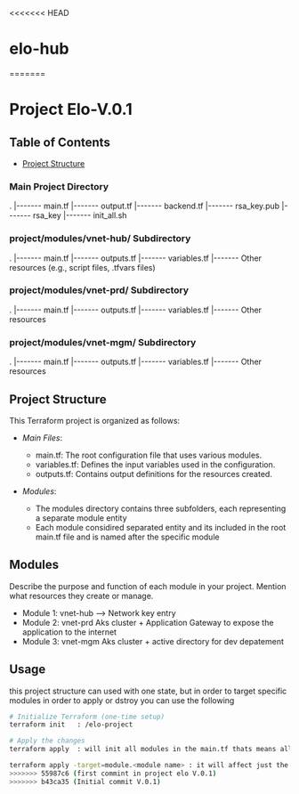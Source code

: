 <<<<<<< HEAD
# elo-hub
=======
# Project Elo-V.0.1


## Table of Contents

- [Project Structure](#elo-project)

### Main Project Directory
.
|------- main.tf
|------- output.tf
|------- backend.tf
|------- rsa_key.pub
|------- rsa_key
|------- init_all.sh

### project/modules/vnet-hub/ Subdirectory
.
|------- main.tf
|------- outputs.tf
|------- variables.tf
|------- Other resources (e.g., script files, .tfvars files)

### project/modules/vnet-prd/ Subdirectory
.
|------- main.tf
|------- outputs.tf
|------- variables.tf
|------- Other resources

### project/modules/vnet-mgm/ Subdirectory
.
|------- main.tf
|------- outputs.tf
|------- variables.tf
|------- Other resources

## Project Structure

This Terraform project is organized as follows:

- *Main Files*:
  - main.tf: The root configuration file that uses various modules.
  - variables.tf: Defines the input variables used in the configuration.
  - outputs.tf: Contains output definitions for the resources created.

- *Modules*:
  - The modules directory contains three subfolders, each representing a separate module entity
  - Each module considired separated entity and its included in the root main.tf file and is named after the specific module

## Modules

Describe the purpose and function of each module in your project. Mention what resources they create or manage.

- Module 1: vnet-hub
--> Network key entry
- Module 2: vnet-prd
Aks cluster + Application Gateway to expose the application to the internet
- Module 3: vnet-mgm
Aks cluster + active directory for dev depatement

## Usage

this project structure can used with one state, but in order to target specific modules  in order to apply or dstroy you can use the following 

```bash
# Initialize Terraform (one-time setup)
terraform init   : /elo-project

# Apply the changes
terraform apply  : will init all modules in the main.tf thats means all vnet hub prd mgm will be affected

terraform apply -target=module.<module name> : it will affect just the module in question
>>>>>>> 55987c6 (first commint in project elo V.0.1)
>>>>>>> b43ca35 (Initial commit V.0.1)
